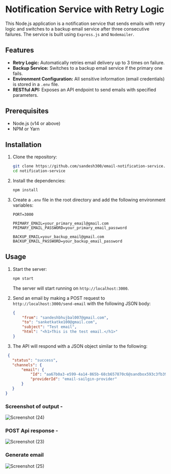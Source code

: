 
# Notification Service with Retry Logic

This Node.js application is a notification service that sends emails with retry logic and switches to a backup email service after three consecutive failures. The service is built using `Express.js` and `Nodemailer`.

## Features

- **Retry Logic:** Automatically retries email delivery up to 3 times on failure.
- **Backup Service:** Switches to a backup email service if the primary one fails.
- **Environment Configuration:** All sensitive information (email credentials) is stored in a `.env` file.
- **RESTful API:** Exposes an API endpoint to send emails with specified parameters.

## Prerequisites

- Node.js (v14 or above)
- NPM or Yarn

## Installation

1. Clone the repository:

    ```bash
    git clone https://github.com/sandesh300/email-notification-service.git
    cd notification-service
    ```

2. Install the dependencies:

    ```bash
    npm install
    ```

3. Create a `.env` file in the root directory and add the following environment variables:

    ```env
    PORT=3000

    PRIMARY_EMAIL=your_primary_email@gmail.com
    PRIMARY_EMAIL_PASSWORD=your_primary_email_password

    BACKUP_EMAIL=your_backup_email@gmail.com
    BACKUP_EMAIL_PASSWORD=your_backup_email_password
    ```

## Usage

1. Start the server:

    ```bash
    npm start
    ```

    The server will start running on `http://localhost:3000`.

2. Send an email by making a POST request to `http://localhost:3000/send-email` with the following JSON body:

    ```json
    {
        "from": "sandeshbhujbal007@gmail.com",
        "to": "sanketkatke100@gmail.com",
        "subject": "Test email",
        "html": "<h1>This is the test email.</h1>"
    }
    ```

3. The API will respond with a JSON object similar to the following:

 ```json
  {
    "status": "success",
    "channels": {
        "email": {
            "Id": "aa67b0a3-e599-4a14-865b-68cb657870c6@sandbox593c3fb39bfa4e57adc55ab8ad0a1.maigum.args",
            "providerId": "email-sailgın-provider"
        }
    }
}
 ```
### Screenshot of output - 
![Screenshot (24)](https://github.com/user-attachments/assets/02cfc3aa-d538-4559-9750-4ed9b8cd8e3d)

### POST Api response -
![Screenshot (23)](https://github.com/user-attachments/assets/b28258f6-1b62-4778-afe7-25a02effc68c)

### Generate email
![Screenshot (25)](https://github.com/user-attachments/assets/d5faa33f-5505-4d31-b31b-d7c1c26da981)






